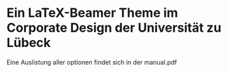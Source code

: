 Ein LaTeX-Beamer Theme im Corporate Design der Universität zu Lübeck
=============

Eine Auslistung aller optionen findet sich in der manual.pdf